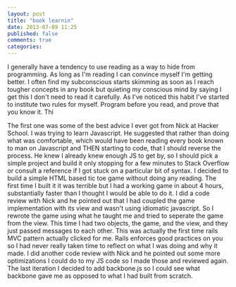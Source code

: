 ```yaml
---
layout: post
title: "book learnin"
date: 2013-07-09 11:25
published: false
comments: true
categories: 
---
```


I generally have a tendency to use reading as a way to hide from programming.  As long as I'm reading I can convince myself I'm getting better.  I often find my subconscious starts skimming as soon as I reach tougher concepts in any book but quieting my conscious mind by saying I get this I don't need to read it carefully.  As I've noticed this habit I've started to institute two rules for myself.  Program before you read, and prove that you know it.  Thi

The first one was some of the best advice I ever got from Nick at Hacker School.  I was trying to learn Javascript.  He suggested that rather than doing what was comfortable, which would have been reading every book known to man on Javascript and THEN starting to code, that I should reverse the process.  He knew I already knew enough JS to get by, so I should pick a simple project and build it only stopping for a few minutes to Stack Overflow or consult a reference if I got stuck on a particular bit of syntax.  I decided to build a simple HTML based tic toe game without doing any reading.  The first time I built it it was terrible but I had a working game in about 4 hours, substantially faster than I thought I would be able to do it.  I did a code review with Nick and he pointed out that I had coupled the game implementation with its view and wasn't using idiomatic javascript.  So I rewrote the game using what he taught me and tried to seperate the game from the view.  This time I had two objects, the game, and the view, and they just passed messages to each other.  This was actually the first time rails MVC pattern actually clicked for me.  Rails enforces good practices on you so I had never really taken time to reflect on what I was doing and why it made.  I did another code review with Nick and he pointed out some more optimizations I could do to my JS code so I made those and reviewed again.  The last iteration I decided to add backbone.js so I could see what backbone gave me as opposed to what I had built from scratch.